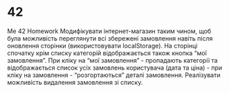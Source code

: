 # 42

Me 42 Homework
Модифікувати інтернет-магазин таким чином, щоб була можливість переглянути всі збережені замовлення навіть після оновлення сторінки (використовувати localStorage).
На сторінці спочатку крім списку категорій відображається також кнопка “мої замовлення”.
При кліку на “мої замовлення” - пропадають категорії та відображається список усіх замовлень користувача (дата та ціна) - при кліку на замовлення - “розгортаються” деталі замовлення.
Реалізувати можливість видалення замовлення зі списку.
